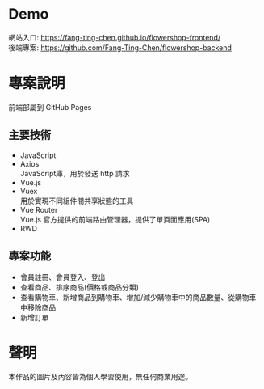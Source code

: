Demo
===
網站入口: https://fang-ting-chen.github.io/flowershop-frontend/  
後端專案: https://github.com/Fang-Ting-Chen/flowershop-backend  

專案說明
===
前端部屬到 GitHub Pages

主要技術
---
* JavaScript  
* Axios  
   JavaScript庫，用於發送 http 請求
* Vue.js
* Vuex  
   用於實現不同組件間共享狀態的工具
* Vue Router  
   Vue.js 官方提供的前端路由管理器，提供了單頁面應用(SPA)
* RWD

專案功能
---
* 會員註冊、會員登入、登出
* 查看商品、排序商品(價格或商品分類)
* 查看購物車、新增商品到購物車、增加/減少購物車中的商品數量、從購物車中移除商品
* 新增訂單

聲明
===
本作品的圖片及內容皆為個人學習使用，無任何商業用途。
